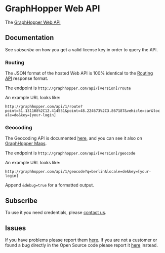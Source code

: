 GraphHopper Web API
=======

The [GraphHopper Web API](http://graphhopper.com/#enterprise) 



## Documentation

See *subscribe* on how you get a valid license key in order to query the API.

### Routing

The JSON format of the hosted Web API is 100% identical to the [Routing API](https://github.com/graphhopper/graphhopper/blob/master/docs/web/api-doc.md) response format.

The endpoint is `http://graphhopper.com/api/[version]/route`

An example URL looks like:

`http://graphhopper.com/api/1/route?point=51.131108%2C12.414551&point=48.224673%2C3.867187&vehicle=car&locale=de&key=[your-login]`

### Geocoding

The Geocoding API is documented [here](./docs-geocode.md), and you can see it also on [GraphHopper Maps](http://graphhopper.com/maps).

The endpoint is `http://graphhopper.com/api/[version]/geocode`

An example URL looks like:

`http://graphhopper.com/api/1/geocode?q=berlin&locale=de&key=[your-login]`

Append `&debug=true` for a formatted output.

## Subscribe

To use it you need credentials, please [contact us](http://graphhopper.com/#enterprise).


## Issues

If you have problems please report them [here](https://github.com/graphhopper/web-api/issues). If you are not a customer or found a bug directly in the Open Source code please report it [here](https://github.com/graphhopper/graphhopper/issues) instead.

